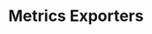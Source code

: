 <!--- Hugo front matter used to generate the website version of this page:
linkTitle: Exporters
--->

# Metrics Exporters
